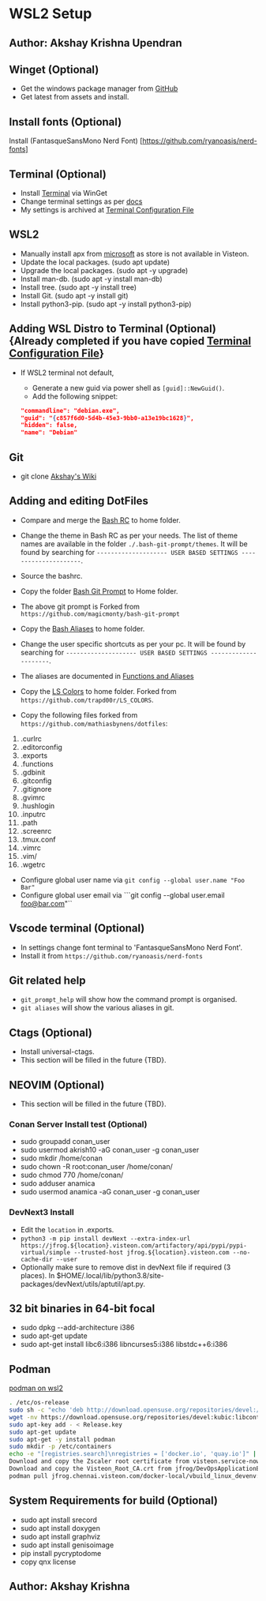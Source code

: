 # WSL2 Setup

## Author: Akshay Krishna Upendran

## Winget (Optional)

- Get the windows package manager from [GitHub](https://github.com/microsoft/winget-cli/releases)
- Get latest from assets and install.

## Install fonts (Optional)

Install (FantasqueSansMono Nerd Font) [https://github.com/ryanoasis/nerd-fonts]

## Terminal (Optional)

- Install [Terminal](https://github.com/Microsoft/Terminal) via WinGet
- Change terminal settings as per [docs](https://docs.microsoft.com/en-us/windows/terminal/customize-settings/color-schemes)
- My settings is archived at [Terminal Configuration File](./terminal_settings.json)

## WSL2

- Manually install apx from [microsoft](https://docs.microsoft.com/en-us/windows/wsl/install-manual#downloading-distributions) as store is not available in Visteon.
- Update the local packages. (sudo apt update)
- Upgrade the local packages. (sudo apt -y upgrade)
- Install man-db. (sudo apt -y install man-db)
- Install tree. (sudo apt -y install tree)
- Install Git. (sudo apt -y install git)
- Install python3-pip. (sudo apt -y install python3-pip)

## Adding WSL Distro to Terminal (Optional){Already completed if you have copied [Terminal Configuration File](./terminal_settings.json)}

- If WSL2 terminal not default,
  - Generate a new guid via power shell as ```[guid]::NewGuid()```.
  - Add the following snippet:

  ```json
  "commandline": "debian.exe",
  "guid": "{c857f6d0-5d4b-45e3-9bb0-a13e19bc1628}",
  "hidden": false,
  "name": "Debian"
  ```

## Git

- git clone [Akshay's Wiki](https://github.com/akshayupendran/raftel.git)

## Adding and editing DotFiles

- Compare and merge the [Bash RC](./.bashrc) to home folder.
- Change the theme in Bash RC as per your needs. The list of theme names are available in the folder ```./.bash-git-prompt/themes```. It will be found by searching for ```-------------------- USER BASED SETTINGS ---------------------```.
- Source the bashrc.

- Copy the folder [Bash Git Prompt](./.bash-git-prompt/) to Home folder.
- The above git prompt is Forked from ```https://github.com/magicmonty/bash-git-prompt```

- Copy the [Bash Aliases](./.bash_aliases) to home folder.
- Change the user specific shortcuts as per your pc. It will be found by searching for ```-------------------- USER BASED SETTINGS ---------------------```.
- The aliases are documented in [Functions and Aliases](./functions_aliases.md)

- Copy the [LS Colors](./.dircolors) to home folder. Forked from ```https://github.com/trapd00r/LS_COLORS```.
- Copy the following files forked from ```https://github.com/mathiasbynens/dotfiles```:

1. .curlrc
2. .editorconfig
3. .exports
4. .functions
5. .gdbinit
6. .gitconfig
7. .gitignore
8. .gvimrc
9. .hushlogin
10. .inputrc
11. .path
12. .screenrc
13. .tmux.conf
14. .vimrc
15. .vim/
16. .wgetrc

- Configure global user name via ```git config --global user.name "Foo Bar"```
- Configure global user email via ```git config --global user.email foo@bar.com"``

## Vscode terminal (Optional)

- In settings change font terminal to 'FantasqueSansMono Nerd Font'.
- Install it from ```https://github.com/ryanoasis/nerd-fonts```

## Git related help

- ```git_prompt_help``` will show how the command prompt is organised.
- ```git aliases``` will show the various aliases in git.

## Ctags (Optional)

- Install universal-ctags.
- This section will be filled in the future {TBD}.

## NEOVIM (Optional)

- This section will be filled in the future {TBD}.

### Conan Server Install test (Optional)

- sudo groupadd conan_user
- sudo usermod akrish10 -aG conan_user -g conan_user
- sudo mkdir /home/conan
- sudo chown -R root:conan_user /home/conan/
- sudo chmod 770 /home/conan/
- sudo adduser anamica
- sudo usermod anamica -aG conan_user -g conan_user

### DevNext3 Install

- Edit the `location` in .exports.
- ```python3 -m pip install devNext --extra-index-url https://jfrog.${location}.visteon.com/artifactory/api/pypi/pypi-virtual/simple --trusted-host jfrog.${location}.visteon.com --no-cache-dir --user```
- Optionally make sure to remove dist in devNext file if required (3 places). In $HOME/.local/lib/python3.8/site-packages/devNext/utils/aptutil/apt.py.

## 32 bit binaries in 64-bit focal

- sudo dpkg --add-architecture i386
- sudo apt-get update
- sudo apt-get install libc6:i386 libncurses5:i386 libstdc++6:i386

## Podman

[podman on wsl2](https://www.redhat.com/sysadmin/podman-windows-wsl2)

```bash
. /etc/os-release
sudo sh -c "echo 'deb http://download.opensuse.org/repositories/devel:/kubic:/libcontainers:/stable/x${NAME}_${VERSION_ID}/ /' > /etc/apt/sources.list.d/devel:kubic:libcontainers:stable.list"
wget -nv https://download.opensuse.org/repositories/devel:kubic:libcontainers:stable/x${NAME}_${VERSION_ID}/Release.key -O Release.key
sudo apt-key add - < Release.key
sudo apt-get update
sudo apt-get -y install podman
sudo mkdir -p /etc/containers
echo -e "[registries.search]\nregistries = ['docker.io', 'quay.io']" | sudo tee /etc/containers/registries.conf
Download and copy the Zscaler root certificate from visteon.service-now.com and run sudo cp ~/ZscalerRootCertificate-2048-SHA256.crt /etc/ssl/certs/
Download and copy the Visteon_Root_CA.crt from jfrog/DevOpsApplicationEngineer/GIT/ and run above command.
podman pull jfrog.chennai.visteon.com/docker-local/vbuild_linux_devenv:devNext
```

## System Requirements for build (Optional)

- sudo apt install srecord
- sudo apt install doxygen
- sudo apt install graphviz
- sudo apt install genisoimage
- pip install pycryptodome
- copy qnx license

## Author: Akshay Krishna
